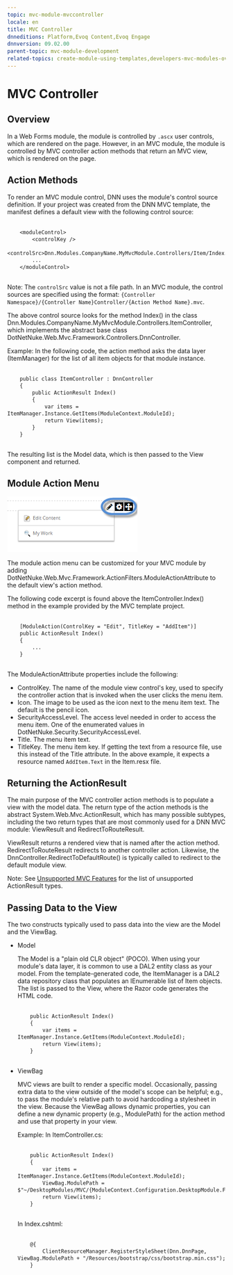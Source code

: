 ```yaml
---
topic: mvc-module-mvccontroller
locale: en
title: MVC Controller
dnneditions: Platform,Evoq Content,Evoq Engage
dnnversion: 09.02.00
parent-topic: mvc-module-development
related-topics: create-module-using-templates,developers-mvc-modules-overview,mvc-module-mvcviews,mvc-module-unittest,unsupported-mvc-features
---
```


# MVC Controller

## Overview

In a Web Forms module, the module is controlled by `.ascx` user controls, which are rendered on the page. However, in an MVC module, the module is controlled by MVC controller action methods that return an MVC view, which is rendered on the page.

## Action Methods

To render an MVC module control, DNN uses the module's control source definition. If your project was created from the DNN MVC template, the manifest defines a default view with the following control source:

```

    <moduleControl>
        <controlKey />
        <controlSrc>Dnn.Modules.CompanyName.MyMvcModule.Controllers/Item/Index.mvc</controlSrc>
        ...
    </moduleControl>
			
```

Note: The `controlSrc` value is not a file path. In an MVC module, the control sources are specified using the format: `{Controller Namespace}/{Controller Name}Controller/{Action Method Name}.mvc`.

The above control source looks for the method Index() in the class Dnn.Modules.CompanyName.MyMvcModule.Controllers.ItemController, which implements the abstract base class DotNetNuke.Web.Mvc.Framework.Controllers.DnnController.

Example: In the following code, the action method asks the data layer (ItemManager) for the list of all item objects for that module instance.

```

    public class ItemController : DnnController
    {
        public ActionResult Index()
        {
            var items = ItemManager.Instance.GetItems(ModuleContext.ModuleId);
            return View(items);
        }
    }
                
```

The resulting list is the Model data, which is then passed to the View component and returned.

## Module Action Menu

  

![Module action menu](/images/scr-actionmenu-edit-icons.png)

  

The module action menu can be customized for your MVC module by adding DotNetNuke.Web.Mvc.Framework.ActionFilters.ModuleActionAttribute to the default view's action method.

The following code excerpt is found above the ItemController.Index() method in the example provided by the MVC template project.

```

    [ModuleAction(ControlKey = "Edit", TitleKey = "AddItem")]
    public ActionResult Index()
    {
        ...
    }
			
```

The ModuleActionAttribute properties include the following:

*   ControlKey. The name of the module view control's key, used to specify the controller action that is invoked when the user clicks the menu item.
*   Icon. The image to be used as the icon next to the menu item text. The default is the pencil icon.
*   SecurityAccessLevel. The access level needed in order to access the menu item. One of the enumerated values in DotNetNuke.Security.SecurityAccessLevel.
*   Title. The menu item text.
*   TitleKey. The menu item key. If getting the text from a resource file, use this instead of the Title attribute. In the above example, it expects a resource named `AddItem.Text` in the Item.resx file.

## Returning the ActionResult

The main purpose of the MVC controller action methods is to populate a view with the model data. The return type of the action methods is the abstract System.Web.Mvc.ActionResult, which has many possible subtypes, including the two return types that are most commonly used for a DNN MVC module: ViewResult and RedirectToRouteResult.

ViewResult returns a rendered view that is named after the action method. RedirectToRouteResult redirects to another controller action. Likewise, the DnnController.RedirectToDefaultRoute() is typically called to redirect to the default module view.

Note: See [Unsupported MVC Features](unsupported-mvc-features) for the list of unsupported ActionResult types.

## Passing Data to the View

The two constructs typically used to pass data into the view are the Model and the ViewBag.

*   Model
    
    The Model is a "plain old CLR object" (POCO). When using your module's data layer, it is common to use a DAL2 entity class as your model. From the template-generated code, the ItemManager is a DAL2 data repository class that populates an IEnumerable list of Item objects. The list is passed to the View, where the Razor code generates the HTML code.
    
    ```
    
        public ActionResult Index()
        {
            var items = ItemManager.Instance.GetItems(ModuleContext.ModuleId);
            return View(items);
        }
    					
    ```
    
*   ViewBag
    
    MVC views are built to render a specific model. Occasionally, passing extra data to the view outside of the model's scope can be helpful; e.g., to pass the module's relative path to avoid hardcoding a stylesheet in the view. Because the ViewBag allows dynamic properties, you can define a new dynamic property (e.g., ModulePath) for the action method and use that property in your view.
    
    Example: In ItemController.cs:
    
    ```
    
        public ActionResult Index()
        {
            var items = ItemManager.Instance.GetItems(ModuleContext.ModuleId);
            ViewBag.ModulePath = $"~/DesktopModules/MVC/{ModuleContext.Configuration.DesktopModule.FolderName}";
            return View(items);
        }
    					
    ```
    
    In Index.cshtml:
    
    ```
    
        @{
            ClientResourceManager.RegisterStyleSheet(Dnn.DnnPage, ViewBag.ModulePath + "/Resources/bootstrap/css/bootstrap.min.css");
        }
    					
    ```